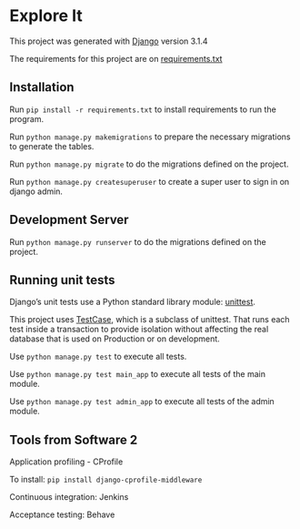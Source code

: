 <h1>Explore It</h1>
<p>This project was generated with <a href="https://github.com/django/django">Django</a> version 3.1.4</p>
<p>The requirements for this project are on <a href="./requirements.txt">requirements.txt</a></p>

<h2>Installation</h2>
<p>Run <code>pip install -r requirements.txt</code> to install requirements to run the program.</p>
<p>Run <code>python manage.py makemigrations</code> to prepare the necessary migrations to generate the tables.</p>
<p>Run <code>python manage.py migrate</code> to do the migrations defined on the project.</p>
<p>Run <code>python manage.py createsuperuser</code> to create a super user to sign in on django admin.</p>

<h2>Development Server</h2>
<p>Run <code>python manage.py runserver</code> to do the migrations defined on the project.</p>


<h2>Running unit tests</h2>

<p>Django’s unit tests use a Python standard library module: <a href="https://docs.python.org/3/library/unittest.html#module-unittest">unittest</a>.</p>
<p>This project uses <a href="https://docs.djangoproject.com/en/3.2/topics/testing/tools/#django.test.TestCase">TestCase</a>, which is a subclass of unittest. That runs each test inside a transaction to provide isolation without affecting the real database that is used on Production or on development.</p>
<p>Use <code>python manage.py test</code> to execute all tests. </p>

<p>Use <code>python manage.py test main_app</code> to execute all tests of the main module.</p>

<p>Use <code>python manage.py test admin_app</code> to execute all tests of the admin module.</p>
<h2>Tools from Software 2</h2>
<p>Application profiling - CProfile</p>
<p>To install: <code>pip install django-cprofile-middleware</code></p>

<p>Continuous integration: Jenkins</p>
<p>Acceptance testing: Behave</p>

